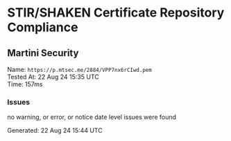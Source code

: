 # STIR/SHAKEN Certificate Repository Compliance

## Martini Security

Name: `https://p.mtsec.me/2884/VPP7nx6rCIwd.pem`\
Tested At: 22 Aug 24 15:35 UTC\
Time: 157ms

### Issues

no warning, or error, or notice date level issues were found

Generated: 22 Aug 24 15:44 UTC